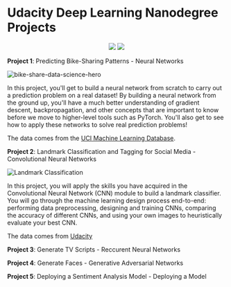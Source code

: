 # Udacity Deep Learning Nanodegree Projects

<p align='center'>
<img src="https://img.shields.io/badge/PyTorch%20-%23EE4C2C.svg?&style=for-the-badge&logo=PyTorch&logoColor=white" /> <img src="https://img.shields.io/badge/python%20-%2314354C.svg?&style=for-the-badge&logo=python&logoColor=white"/>
</p>

**Project 1**: Predicting Bike-Sharing Patterns - Neural Networks

![bike-share-data-science-hero](https://user-images.githubusercontent.com/47558926/123308703-a943c400-d52c-11eb-8e64-7a74ae2f16fe.png)

In this project, you'll get to build a neural network from scratch to carry out a prediction problem on a real dataset! By building a neural network from the ground up, you'll have a much better understanding of gradient descent, backpropagation, and other concepts that are important to know before we move to higher-level tools such as PyTorch. You'll also get to see how to apply these networks to solve real prediction problems!

The data comes from the [UCI Machine Learning Database](https://archive.ics.uci.edu/ml/datasets/Bike+Sharing+Dataset).

**Project 2**: Landmark Classification and Tagging for Social Media - Convolutional Neural Networks

![Landmark Classification](https://user-images.githubusercontent.com/47558926/123312104-9206d580-d530-11eb-8f58-9a37a15be704.jpg)

In this project, you will apply the skills you have acquired in the Convolutional Neural Network (CNN) module to build a landmark classifier. You will go through the machine learning design process end-to-end: performing data preprocessing, designing and training CNNs, comparing the accuracy of different CNNs, and using your own images to heuristically evaluate your best CNN.

The data comes from [Udacity](https://udacity-dlnfd.s3-us-west-1.amazonaws.com/datasets/landmark_images.zip)

**Project 3**: Generate TV Scripts - Reccurent Neural Networks

**Project 4**: Generate Faces - Generative Adversarial Networks

**Project 5**: Deploying a Sentiment Analysis Model - Deploying a Model
